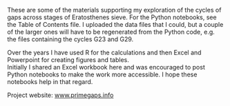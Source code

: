 These are some of the materials supporting my exploration of the cycles of gaps across stages of Eratosthenes sieve.
For the Python notebooks, see the Table of Contents file.  I uploaded the data files that I could, but a couple of 
the larger ones will have to be regenerated from the Python code, e.g. the files containing the cycles G23 and G29.

Over the years I have used R for the calculations and then Excel and Powerpoint for creating figures and tables.  
Initially I shared an Excel workbook here and was encouraged to post Python notebooks to make the work more 
accessible.  I hope these notebooks help in that regard.

Project website:  www.primegaps.info 
